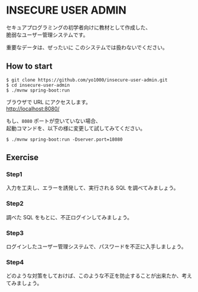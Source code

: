 # INSECURE USER ADMIN
セキュアプログラミングの初学者向けに教材として作成した、  
脆弱なユーザー管理システムです。

重要なデータは、ぜったいに このシステムでは扱わないでください。


## How to start

```
$ git clone https://github.com/yo1000/insecure-user-admin.git
$ cd insecure-user-admin
$ ./mvnw spring-boot:run
```

ブラウザで URL にアクセスします。  
[http://localhost:8080/](http://localhost:8080/)

もし、`8080` ポートが空いていない場合、  
起動コマンドを、以下の様に変更して試してみてください。

```
$ ./mvnw spring-boot:run -Dserver.port=18080
```

## Exercise

### Step1
入力を工夫し、エラーを誘発して、実行される SQL を調べてみましょう。

### Step2
調べた SQL をもとに、不正ログインしてみましょう。

### Step3
ログインしたユーザー管理システムで、パスワードを不正に入手しましょう。

### Step4
どのような対策をしておけば、このような不正を防止することが出来たか、考えてみましょう。
